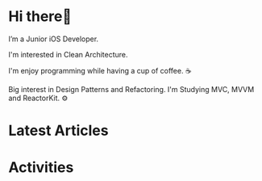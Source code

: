 # Hi there👋 
I’m a Junior iOS Developer. 

I'm interested in Clean Architecture.

I'm enjoy programming while having a cup of coffee. ☕️

Big interest in Design Patterns and Refactoring. I'm Studying MVC, MVVM and ReactorKit. ⚙️

# Latest Articles

# Activities
